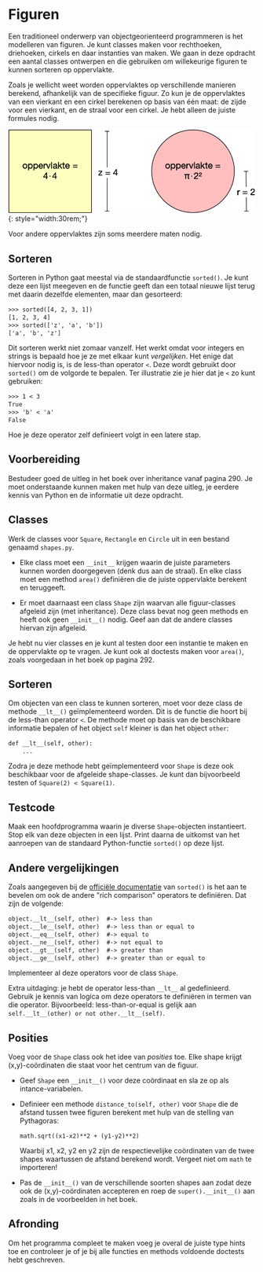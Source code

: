 # Figuren

Een traditioneel onderwerp van objectgeorienteerd programmeren is het modelleren van figuren. Je kunt classes maken voor rechthoeken, driehoeken, cirkels en daar instanties van maken. We gaan in deze opdracht een aantal classes ontwerpen en die gebruiken om willekeurige figuren te kunnen sorteren op oppervlakte.

Zoals je wellicht weet worden oppervlaktes op verschillende manieren berekend, afhankelijk van de specifieke figuur. Zo kun je de oppervlaktes van een vierkant en een cirkel berekenen op basis van één maat: de zijde voor een vierkant, en de straal voor een cirkel. Je hebt alleen de juiste formules nodig.

![](oppervlaktes.png){: style="width:30rem;"}

Voor andere oppervlaktes zijn soms meerdere maten nodig.

## Sorteren

Sorteren in Python gaat meestal via de standaardfunctie `sorted()`. Je kunt deze een lijst meegeven en de functie geeft dan een totaal nieuwe lijst terug met daarin dezelfde elementen, maar dan gesorteerd:

    >>> sorted([4, 2, 3, 1])
    [1, 2, 3, 4]
    >>> sorted(['z', 'a', 'b'])
    ['a', 'b', 'z']

Dit sorteren werkt niet zomaar vanzelf. Het werkt omdat voor integers en strings is bepaald hoe je ze met elkaar kunt *vergelijken*. Het enige dat hiervoor nodig is, is de less-than operator `<`. Deze wordt gebruikt door `sorted()` om de volgorde te bepalen. Ter illustratie zie je hier dat je `<` zo kunt gebruiken:

    >>> 1 < 3
    True
    >>> 'b' < 'a'
    False

Hoe je deze operator zelf definieert volgt in een latere stap.

## Voorbereiding

Bestudeer goed de uitleg in het boek over inheritance vanaf pagina 290. Je moet onderstaande kunnen maken met hulp van deze uitleg, je eerdere kennis van Python en de informatie uit deze opdracht.

## Classes

Werk de classes voor `Square`, `Rectangle` en `Circle` uit in een bestand genaamd `shapes.py`.

*   Elke class moet een `__init__` krijgen waarin de juiste parameters kunnen worden doorgegeven (denk dus aan de straal). En elke class moet een method `area()` definiëren die de juiste oppervlakte berekent en teruggeeft.

*   Er moet daarnaast een class `Shape` zijn waarvan alle figuur-classes afgeleid zijn (met inheritance). Deze class bevat nog geen methods en heeft ook geen `__init__()` nodig. Geef aan dat de andere classes hiervan zijn afgeleid.

Je hebt nu vier classes en je kunt al testen door een instantie te maken en de oppervlakte op te vragen. Je kunt ook al doctests maken voor `area()`, zoals voorgedaan in het boek op pagina 292.

## Sorteren

Om objecten van een class te kunnen sorteren, moet voor deze class de methode `__lt__()` geïmplementeerd worden. Dit is de functie die hoort bij de less-than operator `<`. De methode moet op basis van de beschikbare informatie bepalen of het object `self` kleiner is dan het object `other`:

    def __lt__(self, other):
        ...

Zodra je deze methode hebt geïmplementeerd voor `Shape` is deze ook beschikbaar voor de afgeleide shape-classes. Je kunt dan bijvoorbeeld testen of `Square(2) < Square(1)`.

## Testcode

Maak een hoofdprogramma waarin je diverse `Shape`-objecten instantieert. Stop elk van deze objecten in een lijst. Print daarna de uitkomst van het aanroepen van de standaard Python-functie `sorted()` op deze lijst.

## Andere vergelijkingen

Zoals aangegeven bij de [officiële documentatie](https://docs.python.org/3/library/functions.html#sorted) van `sorted()` is het aan te bevelen om ook de andere "rich comparison" operators te definiëren. Dat zijn de volgende:

    object.__lt__(self, other)  #-> less than
    object.__le__(self, other)  #-> less than or equal to
    object.__eq__(self, other)  #-> equal to
    object.__ne__(self, other)  #-> not equal to
    object.__gt__(self, other)  #-> greater than
    object.__ge__(self, other)  #-> greater than or equal to

Implementeer al deze operators voor de class `Shape`.

Extra uitdaging: je hebt de operator less-than `__lt__` al gedefinieerd. Gebruik je kennis van logica om deze operators te definiëren in termen van die operator. Bijvoorbeeld: less-than-or-equal is gelijk aan `self.__lt__(other) or not other.__lt__(self)`.

## Posities

Voeg voor de `Shape` class ook het idee van *posities* toe. Elke shape krijgt (x,y)-coördinaten die staat voor het centrum van de figuur.

*   Geef `Shape` een `__init__()` voor deze coördinaat en sla ze op als intance-variabelen.

*   Definieer een methode `distance_to(self, other)` voor `Shape` die de afstand tussen twee figuren berekent met hulp van de stelling van Pythagoras:

        math.sqrt((x1-x2)**2 + (y1-y2)**2)

    Waarbij x1, x2, y2 en y2 zijn de respectievelijke coördinaten van de twee shapes waartussen de afstand berekend wordt. Vergeet niet om `math` te importeren!

*   Pas de `__init__()` van de verschillende soorten shapes aan zodat deze ook de (x,y)-coördinaten accepteren en roep de `super().__init__()` aan zoals in de voorbeelden in het boek.

## Afronding

Om het programma compleet te maken voeg je overal de juiste type hints toe en controleer je of je bij alle functies en methods voldoende doctests hebt geschreven.
